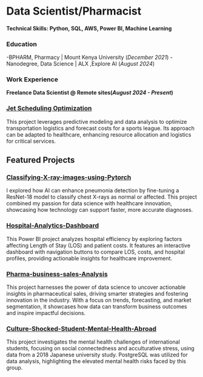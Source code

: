 # Data Scientist/Pharmacist

#### Technical Skills: Python, SQL, AWS, Power BI, Machine Learning

### Education 
-BPHARM, Pharmacy | Mount Kenya University (_December 2021_)
-Nanodegree, Data Science | ALX ,Explore AI (_August 2024_)


### Work Experience
**Freelance Data Scientist @ Remote sites(_August 2024 - Present_)** 

### [Jet Scheduling Optimization](https://github.com/MutukuMwende/Time-Series-Prediction-for-flights)
This project leverages predictive modeling and data analysis to optimize transportation logistics and forecast costs for a sports league. Its approach can be adapted to healthcare, enhancing resource allocation and logistics for critical services.

## Featured Projects

### [Classifying-X-ray-images-using-Pytorch](https://github.com/MutukuMwende/Classifying-X-ray-images-using-Pytorch)
I explored how AI can enhance pneumonia detection by fine-tuning a ResNet-18 model to classify chest X-rays as normal or affected. This project combined my passion for data science with healthcare innovation, showcasing how technology can support faster, more accurate diagnoses.

### [Hospital-Analytics-Dashboard](https://github.com/MutukuMwende/Hospital-Analytics-Dashboard)
This Power BI project analyzes hospital efficiency by exploring factors affecting Length of Stay (LOS) and patient costs. It features an interactive dashboard with navigation buttons to compare LOS, costs, and hospital profiles, providing actionable insights for healthcare improvement.

### [Pharma-business-sales-Analysis](https://github.com/MutukuMwende/Pharma-business-sales-Analysis)
This project harnesses the power of data science to uncover actionable insights in pharmaceutical sales, driving smarter strategies and fostering innovation in the industry. With a focus on trends, forecasting, and market segmentation, it showcases how data can transform business outcomes and inspire impactful decisions. 

### [Culture-Shocked-Student-Mental-Health-Abroad](https://github.com/MutukuMwende/Student-Mental-Health-Abroad)
This project investigates the mental health challenges of international students, focusing on social connectedness and acculturative stress, using data from a 2018 Japanese university study. PostgreSQL was utilized for data analysis, highlighting the elevated mental health risks faced by this group.

